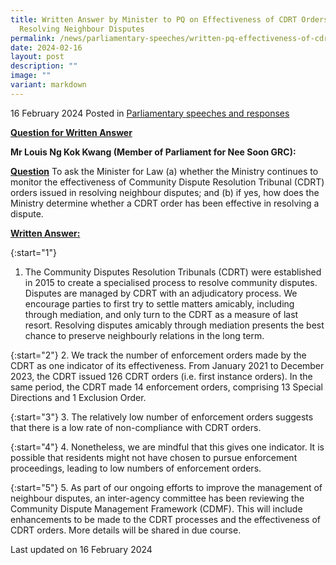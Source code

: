 ```yaml
---
title: Written Answer by Minister to PQ on Effectiveness of CDRT Orders in
  Resolving Neighbour Disputes
permalink: /news/parliamentary-speeches/written-pq-effectiveness-of-cdrt-orders-neighbour-disputes/
date: 2024-02-16
layout: post
description: ""
image: ""
variant: markdown
---
```

16 February 2024 Posted in [Parliamentary speeches and responses](/news/parliamentary-speeches) 

<b><u>Question for Written Answer</u></b>

**Mr Louis Ng Kok Kwang (Member of Parliament for Nee Soon GRC):** 

<b><u>Question</u></b>
To ask the Minister for Law (a) whether the Ministry continues to monitor the effectiveness of Community Dispute Resolution Tribunal (CDRT) orders issued in resolving neighbour disputes; and (b) if yes, how does the Ministry determine whether a CDRT order has been effective in resolving a dispute.

<b><u>Written Answer:</u></b>

{:start="1"}
1.	The Community Disputes Resolution Tribunals (CDRT) were established in 2015 to create a specialised process to resolve community disputes. Disputes are managed by CDRT with an adjudicatory process. We encourage parties to first try to settle matters amicably, including through mediation, and only turn to the CDRT as a measure of last resort. Resolving disputes amicably through mediation presents the best chance to preserve neighbourly relations in the long term.

{:start="2"}
2.	We track the number of enforcement orders made by the CDRT as one indicator of its effectiveness. From January 2021 to December 2023, the CDRT issued 126 CDRT orders (i.e. first instance orders). In the same period, the CDRT made 14 enforcement orders, comprising 13 Special Directions and 1 Exclusion Order.

{:start="3"}
3.	The relatively low number of enforcement orders suggests that there is a low rate of non-compliance with CDRT orders. 

{:start="4"}
4.	Nonetheless, we are mindful that this gives one indicator. It is possible that residents might not have chosen to pursue enforcement proceedings, leading to low numbers of enforcement orders.

{:start="5"}
5.	As part of our ongoing efforts to improve the management of neighbour disputes, an inter-agency committee has been reviewing the Community Dispute Management Framework (CDMF). This will include enhancements to be made to the CDRT processes and the effectiveness of CDRT orders. More details will be shared in due course. 

<p class="right-side-updated">Last updated on 16 February 2024</p>